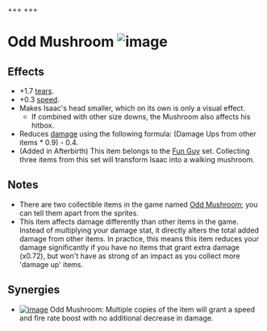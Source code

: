 +++
+++

 # Odd Mushroom ![image](/image/Odd_Mushroom_(Thin).png) 

Effects
---------


* +1.7 [tears](/wiki/Tears "Tears").
* +0.3 [speed](/wiki/Speed "Speed").
* Makes Isaac's head smaller, which on its own is only a visual effect.
	+ If combined with other size downs, the Mushroom also affects his hitbox.
* Reduces [damage](/wiki/Damage "Damage") using the following formula: (Damage Ups from other items * 0.9) - 0.4.
* (Added in Afterbirth) This item belongs to the [Fun Guy](/wiki/Fun_Guy "Fun Guy") set. Collecting three items from this set will transform Isaac into a walking mushroom.


Notes
-------


* There are two collectible items in the game named [Odd Mushroom](/wiki/Odd_Mushroom "Odd Mushroom"); you can tell them apart from the sprites.
* This item affects damage differently than other items in the game. Instead of multiplying your damage stat, it directly alters the total added damage from other items. In practice, this means this item reduces your damage significantly if you have no items that grant extra damage (x0.72), but won't have as strong of an impact as you collect more 'damage up' items.


Synergies
-----------


* [![image](/image/Odd_Mushroom_(Thin).png)](/wiki/Odd_Mushroom_(Thin) "Odd Mushroom") Odd Mushroom: Multiple copies of the item will grant a speed and fire rate boost with no additional decrease in damage.


